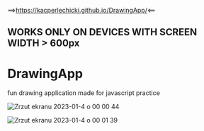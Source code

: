 ==>https://kacperlechicki.github.io/DrawingApp/<==

## WORKS ONLY ON DEVICES WITH SCREEN WIDTH > 600px

# DrawingApp
  fun drawing application made for javascript practice
  
  ![Zrzut ekranu 2023-01-4 o 00 00 44](https://user-images.githubusercontent.com/118530164/210455699-fbd7ebb2-5c72-4502-827c-723ee2669573.png)

![Zrzut ekranu 2023-01-4 o 00 01 39](https://user-images.githubusercontent.com/118530164/210455702-85b42882-1760-4d89-95bf-56908dfc2e7d.png)

